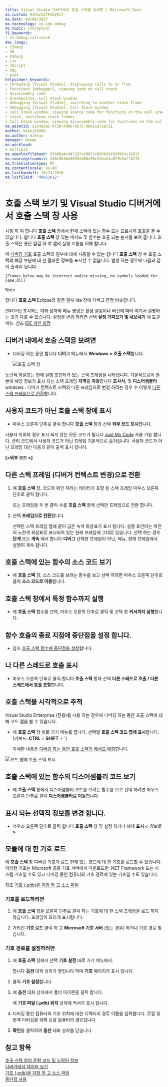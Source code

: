 ```yaml
---
title: Visual Studio 디버거에서 호출 스택을 보려면 | Microsoft Docs
ms.custom: H1Hack27Feb2017
ms.date: 04/06/2017
ms.technology: vs-ide-debug
ms.topic: conceptual
f1_keywords:
- vs.debug.callstack
dev_langs:
- CSharp
- VB
- FSharp
- C++
- JScript
- SQL
- aspx
helpviewer_keywords:
- threading [Visual Studio], displaying calls to or from
- functions [debugger], viewing code on call stack
- disassembly code
- breakpoints, Call Stack window
- debugging [Visual Studio], switching to another stack frame
- debugging [Visual Studio], Call Stack window
- Call Stack window, viewing source code for functions on the call stack
- stack, switching stack frames
- Call Stack window, viewing disassembly code for functions on the call stack
ms.assetid: 5154a2a1-4729-4dbb-b675-db611a72a731
author: mikejo5000
ms.author: mikejo
manager: douge
ms.workload:
- multiple
ms.openlocfilehash: d390ba4cd47297c6d653cb68693439fd01c16815
ms.sourcegitcommit: 240c8b34e80952d00e90c52dcb1a077b9aff47f6
ms.translationtype: MT
ms.contentlocale: ko-KR
ms.lasthandoff: 10/23/2018
ms.locfileid: "49853612"
---
```

# <a name="view-the-call-stack-and-use-the-call-stack-window-in-the-visual-studio-debugger"></a>호출 스택 보기 및 Visual Studio 디버거에서 호출 스택 창 사용

사용 하 여 합니다 **호출 스택** 창에서 현재 스택에 있는 함수 또는 프로시저 호출을 볼 수 있습니다. 합니다 **호출 스택** 창 있는 메서드 및 함수는 호출 되는 순서를 보여 줍니다. 호출 스택은 좋은 점검 하 여 앱의 실행 흐름을 이해 합니다.
  
때 [디버깅 기호](#bkmk_symbols) 호출 스택의 일부에 대해 사용할 수 없는 합니다 **호출 스택** 창 수 호출 스택의 해당 부분에 대 한 올바른 정보를 표시할 수 없습니다. 발생 하는 경우에 다음과 같이 출력이 됩니다.  
  
`[Frames below may be incorrect and/or missing, no symbols loaded for name.dll]`

> [!NOTE]
> 합니다 **호출 스택** Eclipse와 같은 일부 Ide 창에 디버그 관점 비슷합니다. 
> 
> [!NOTE]
>  표시되는 대화 상자와 메뉴 명령은 활성 설정이나 버전에 따라 여기서 설명하는 것과 다를 수 있습니다. 설정을 변경 하려면 선택 **설정 가져오기 및 내보내기** 에 **도구** 메뉴.  참조 [IDE 개인 설정](../ide/personalizing-the-visual-studio-ide.md)
  
## <a name="view-the-call-stack-while-in-the-debugger"></a>디버거 내에서 호출 스택을 보려면 
  
- 디버깅 하는 동안 합니다 **디버그** 메뉴에서 **Windows > 호출 스택**합니다.

  ![호출 스택 창](../debugger/media/dbg_basics_callstack_window.png "CallStackWindow")

노란색 화살표는 현재 실행 포인터가 있는 스택 프레임을 나타냅니다. 기본적으로이 원본에 해당 정보가 표시 되는 스택 프레임 **지역**를 **자동**합니다 **조사식**, 및 **디스어셈블리** windows . 디버거 컨텍스트 스택의 다른 프레임으로 변경 하려는 경우 수 이렇게 [다른 스택 프레임으로 전환](#bkmk_switch)합니다.   
  
## <a name="display-non-user-code-in-the-call-stack-window"></a>사용자 코드가 아닌 호출 스택 창에 표시  
  
-   마우스 오른쪽 단추로 클릭 합니다 **호출 스택** 창과 선택 **외부 코드 포시**합니다.

사용자 이외의 경우 표시 되지 않는 모든 코드가 됩니다 [Just My Code](../debugger/just-my-code.md) 사용 가능 합니다. 관리 코드에서 사용자 코드가 아닌 프레임 기본적으로 숨겨집니다. 사용자 코드가 아닌 프레임 대신 다음과 같이 출력 표시 됩니다.  
  
**[\<외부 코드 >]**  
  
## <a name="bkmk_switch"></a> 다른 스택 프레임 (디버거 컨텍스트 변경)으로 전환
  
1.  에 **호출 스택** 창, 코드와 확인 하려는 데이터가 포함 된 스택 프레임 마우스 오른쪽 단추로 클릭 합니다.

    또는 프레임을 두 번 클릭 수를 **호출 스택** 창에 선택한 프레임으로 전환 합니다. 
  
2.  선택 **프레임으로 전환**합니다.  
  
     선택한 스택 프레임 옆에 끝이 굽은 녹색 화살표가 표시 됩니다. 실행 포인터는 여전히 노란색 화살표로 표시되어 있는 원래 프레임에 그대로 있습니다. 선택 하는 경우 **단계** 또는 **계속** 에서 합니다 **디버그** 선택한 프레임이 아닌, 메뉴, 원래 프레임에서 실행이 계속 됩니다.  
  
## <a name="view-the-source-code-for-a-function-on-the-call-stack"></a>호출 스택에 있는 함수의 소스 코드 보기  
  
-   에 **호출 스택** 창, 소스 코드를 보려는 함수를 보고 선택 하려면 마우스 오른쪽 단추로 클릭 **소스 코드로 이동**합니다.

## <a name="run-to-a-specific-function-from-the-call-stack-window"></a>호출 스택 창에서 특정 함수까지 실행  
  
-  에 **호출 스택** 함수를 선택, 마우스 오른쪽 단추로 클릭 및 선택 창 **커서까지 실행**합니다.  
  
## <a name="set-a-breakpoint-on-the-exit-point-of-a-function-call"></a>함수 호출의 종료 지점에 중단점을 설정 합니다.  
  
-   참조 [호출 스택 함수에 중단점을 설정](../debugger/using-breakpoints.md#BKMK_Set_a_breakpoint_in_the_call_stack_window)합니다.

## <a name="display-calls-to-or-from-another-thread"></a>나 다른 스레드로 호출 표시  
  
-   마우스 오른쪽 단추로 클릭 합니다 **호출 스택** 창과 선택 **다른 스레드로 호출 / 다른 스레드에서 호출 포함**합니다.   
  
## <a name="visually-trace-the-call-stack"></a>호출 스택을 시각적으로 추적  

Visual Studio Enterprise (전용)를 사용 하는 경우에 디버깅 하는 동안 호출 스택에 대해 코드 맵을 볼 수 있습니다.

- 에 **호출 스택** 창 바로 가기 메뉴를 엽니다. 선택할 **호출 스택 코드 맵에 표시**합니다. (키보드: **CTRL** + **SHIFT** + **`**)  
  
    자세한 내용은 [디버깅 하는 동안 호출 스택의 메서드 매핑](../debugger/map-methods-on-the-call-stack-while-debugging-in-visual-studio.md)합니다.

![코드 맵에 호출 스택 표시](../debugger/media/dbg_basics_show_call_stack_on_code_map.gif "ShowCallStackOnCodeMap")
  
## <a name="view-the-disassembly-code-for-a-function-on-the-call-stack"></a>호출 스택에 있는 함수의 디스어셈블리 코드 보기  
  
-   에 **호출 스택** 창에서 디스어셈블리 코드를 보려는 함수를 보고 선택 하려면 마우스 오른쪽 단추로 클릭 **디스어셈블리로 이동**합니다.    

## <a name="change-the-optional-information-displayed"></a>표시 되는 선택적 정보를 변경 합니다.  
  
-   마우스 오른쪽 단추로 클릭 합니다 **호출 스택** 창 및 설정 하거나 해제 **표시 \<**  _정보를_ **>**.  
  
## <a name="bkmk_symbols"></a> 모듈에 대 한 기호 로드
에 **호출 스택** 창 디버깅 기호가 로드 현재 없는 코드에 대 한 기호를 로드할 수 있습니다. 이러한 기호는 Microsoft 공용 기호 서버에서 다운로드한 .NET Framework 또는 시스템 기호일 수도 있고 디버깅 중인 컴퓨터의 기호 경로에 있는 기호일 수도 있습니다.  
  
참조 [기호 (.pdb)을 지정 하 고 소스 파일](../debugger/specify-symbol-dot-pdb-and-source-files-in-the-visual-studio-debugger.md)  
  
### <a name="to-load-symbols"></a>기호를 로드하려면  
  
1.  에 **호출 스택** 창을 오른쪽 단추로 클릭 하는 기호에 대 한 스택 프레임을 로드 하지 않습니다. 프레임이 흐리게 표시됩니다.  
  
2.  가리킨 **기호 로드** 클릭 하 고 **Microsoft 기호 서버** (있는 경우) 하거나 기호 경로 찾습니다.  
  
### <a name="to-set-the-symbol-path"></a>기호 경로를 설정하려면  
  
1.  에 **호출 스택** 창에서 선택 **기호 설정** 바로 가기 메뉴에서.  
  
     합니다 **옵션** 대화 상자가 열립니다 하며 **기호** 페이지가 표시 됩니다.  
  
2.  클릭 **기호 설정**합니다.  
  
3.  에 **옵션** 대화 상자에서 폴더 아이콘을 클릭 합니다.  
  
     에 **기호 파일 (.pdb) 위치** 상자에 커서가 표시 됩니다.  
  
4.  디버깅 중인 컴퓨터의 기호 위치에 대한 디렉터리 경로 이름을 입력합니다. 로컬 및 원격 디버깅을 위해 로컬 컴퓨터의 경로입니다.
  
5.  **확인**을 클릭하여 **옵션** 대화 상자를 닫습니다.  
  
## <a name="see-also"></a>참고 항목  
 [호출 스택 창의 혼합 코드 및 누락된 정보](../debugger/mixed-code-and-missing-information-in-the-call-stack-window.md)  
 [디버거에서 데이터 보기](../debugger/viewing-data-in-the-debugger.md)   
 [기호 (.pdb)을 지정 하 고 소스 파일](../debugger/specify-symbol-dot-pdb-and-source-files-in-the-visual-studio-debugger.md)   
 [중단점 사용](../debugger/using-breakpoints.md)